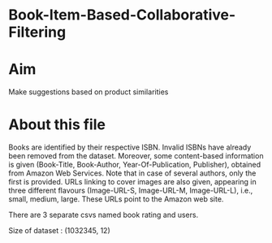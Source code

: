 # Book-Item-Based-Collaborative-Filtering

# Aim
  Make suggestions based on product similarities



# About this file
 Books are identified by their respective ISBN. Invalid ISBNs have already been removed from the dataset. Moreover, some content-based information is given (Book-Title, Book-Author, Year-Of-Publication, Publisher), obtained from Amazon Web Services. Note that in case of several authors, only the first is provided. URLs linking to cover images are also given, appearing in three different flavours (Image-URL-S, Image-URL-M, Image-URL-L), i.e., small, medium, large. These URLs point to the Amazon web site.

 There are 3 separate csvs named book rating and users.

 Size of dataset : (1032345, 12)

